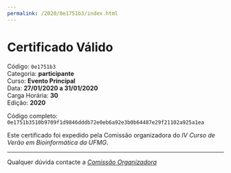 ```yaml
---
permalink: /2020/0e1751b3/index.html
---
```


# Certificado Válido

Código: `0e1751b3`<br>
Categoria: **participante**<br>
Curso: **Evento Principal**<br>
Data: **27/01/2020 a 31/01/2020**<br>
Carga Horária: **30**<br>
Edição: **2020**<br>


Código completo: `0e1751b3510b9709f1d9846dddb72e0eb6a92e3b0b64487e29f21102a925a1ea`


Este certificado foi expedido pela Comissão organizadora do *IV Curso de Verão em Bioinformática da UFMG*.

----

Qualquer dúvida contacte a [_Comissão Organizadora_](<mailto:cursobioinfoufmg@gmail.com$subject=[Certificados]>)


